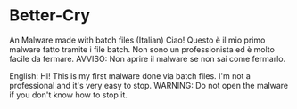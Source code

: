 # Better-Cry
An Malware made with batch files (Italian)
Ciao! Questo è il mio primo malware fatto tramite i file batch.
Non sono un professionista ed è molto facile da fermare.
AVVISO: Non aprire il malware se non sai come fermarlo.

English:
HI! This is my first malware done via batch files.
I'm not a professional and it's very easy to stop.
WARNING: Do not open the malware if you don't know how to stop it.
